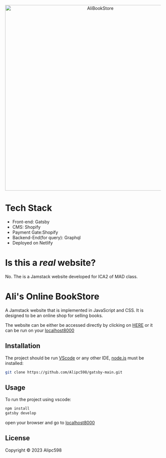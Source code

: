 <p align="center">
  <a href="https://alibookstore.netlify.app">
    <img alt="AliBookStore" src="https://alibookstore.netlify.app" width="600" />
  </a>
</p>

# Tech Stack

- Front-end: Gatsby
- CMS: Shopify
- Payment Gate:Shopify
- Backend-End(for query): Graphql
- Deployed on Netlify

# Is this a _real_ website?

No. The is a Jamstack website developed for ICA2 of MAD class.

# Ali's Online BookStore

A Jamstack website that is implemented in JavaScript and CSS. It is designed to be an online shop for selling books.

The website can be either be accessed directly by clicking on [HERE](https://alibookstore.netlify.app) or it can be run on your [localhost8000](http://localhost:8000/)


## Installation

The project should be run [VScode](https://code.visualstudio.com/) or any other IDE, [node.js](https://nodejs.org/en) must be installed:

```bash
git clone https://github.com/Alipc598/gatsby-main.git
```
## Usage

To run the project using vscode:

```bash
npm install
gatsby develop
```

open your browser and go to [localhost8000](http://localhost:8000/)

## License

Copyright © 2023 Alipc598
